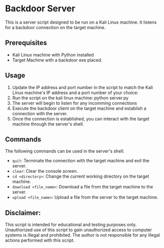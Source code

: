 # Backdoor Server

This is a server script designed to be run on a Kali Linux machine. It listens for a backdoor connection on the target machine.

## Prerequisites

- Kali Linux machine with Python installed
- Target Machine with a backdoor exe placed.

## Usage

1. Update the IP address and port number in the script to match the Kali Linux machine's IP address and a port number of your choice:
2. Run the script on the kali linux machine: python server.py
3. The server will begin to listen for any incomming connections
4. Execute the backdoor client on the target machine and establish a connection with the server.
5. Once the connection is established, you can interact with the target machine through the server's shell. 

## Commands

The following commands can be used in the server's shell:

- `quit`: Terminate the connection with the target machine and exit the server.
- `clear`: Clear the console screen.
- `cd <directory>`: Change the current working directory on the target machine.
- `download <file_name>`: Download a file from the target machine to the server.
- `upload <file_name>`: Upload a file from the server to the target machine.


## Disclaimer:
  This script is intended for educational and testing purposes only. Unauthorized use of this script to gain unauthorized access to computer systems is illegal and prohibited. The author is not responsible for any illegal actions performed with this script.
